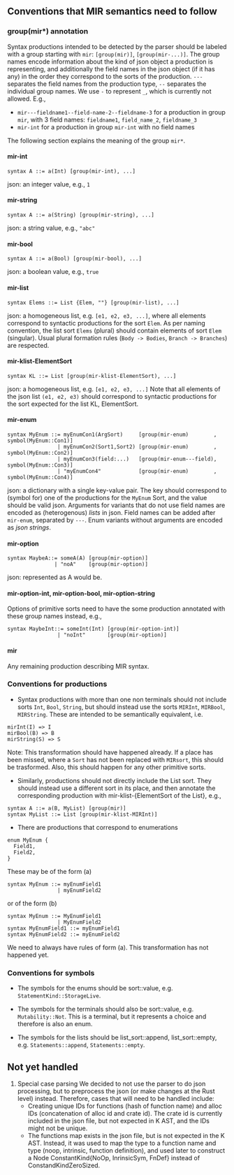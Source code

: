 ## Conventions that MIR semantics need to follow

### group(mir*) annotation
Syntax productions intended to be detected by the parser should be labeled with a group starting with `mir`: `[group(mir)]`, `[group(mir-...)]`. The group names encode information about the kind of json object a production is representing, and additionally the field names in the json object (if it has any) in the order they correspond to the sorts of the production. `---` separates the field names from the production type, `--` separates the individual group names. We use `-` to represent `_`, which is currently not allowed. E.g.,
- `mir---fieldname1--field-name-2--fieldname-3` for a production in group `mir`, with 3 field names: `fieldname1`, `field_name_2`, `fieldname_3`
- `mir-int` for a production in group `mir-int` with no field names

The following section explains the meaning of the group `mir*`.

#### mir-int
```
syntax A ::= a(Int) [group(mir-int), ...]
```
json: an integer value, e.g., `1`

#### mir-string
```
syntax A ::= a(String) [group(mir-string), ...]
```
json: a string value, e.g., `"abc"`

#### mir-bool
```
syntax A ::= a(Bool) [group(mir-bool), ...]
```
json: a boolean value, e.g., `true`

#### mir-list
```
syntax Elems ::= List {Elem, ""} [group(mir-list), ...]
```
json: a homogeneous list, e.g. `[e1, e2, e3, ...]`, where all elements correspond to syntactic productions for the sort `Elem`.
As per naming convention, the list sort `Elems` (plural) should contain elements of sort `Elem` (singular). Usual plural formation rules (`Body -> Bodies`, `Branch -> Branches`) are respected.

#### mir-klist-ElementSort
```
syntax KL ::= List [group(mir-klist-ElementSort), ...]
```
json: a homogeneous list, e.g. `[e1, e2, e3, ...]`
Note that all elements of the json list `(e1, e2, e3)` should correspond to syntactic productions for the sort expected for the list KL, ElementSort.

#### mir-enum
```
syntax MyEnum ::= myEnumCon1(ArgSort)     [group(mir-enum)        , symbol(MyEnum::Con1)]
                | myEnumCon2(Sort1,Sort2) [group(mir-enum)        , symbol(MyEnum::Con2)]
                | myEnumCon3(field:...)   [group(mir-enum---field), symbol(MyEnum::Con3)]
                | "myEnumCon4"            [group(mir-enum)        , symbol(MyEnum::Con4)]
```
json: a dictionary with a single key-value pair.
The key should correspond to (symbol for) one of the productions for the `MyEnum` Sort, and the value should be valid json.
Arguments for variants that do not use field names are encoded as (heterogenous) _lists_ in json.
Field names can be added after `mir-enum`, separated by `---`.
Enum variants without arguments are encoded as _json strings_.

#### mir-option
```
syntax MaybeA::= someA(A) [group(mir-option)]
               | "noA"    [group(mir-option)]
```
json: represented as A would be.

#### mir-option-int, mir-option-bool, mir-option-string
Options of primitive sorts need to have the some production annotated with these group names instead, e.g.,
```
syntax MaybeInt::= someInt(Int) [group(mir-option-int)]
                | "noInt"       [group(mir-option)]
```

#### mir
Any remaining production describing MIR syntax.


### Conventions for productions
- Syntax productions with more than one non terminals should not include sorts `Int`, `Bool`, `String`, but should instead use the sorts `MIRInt`, `MIRBool`, `MIRString`. These are intended to be semantically equivalent, i.e.
```
mirInt(I) => I
mirBool(B) => B
mirString(S) => S
```
Note: This transformation should have happened already. If a place has been missed, where a `Sort` has not been replaced with `MIRsort`, this should be trasformed. Also, this should happen for any other primitive sorts.

- Similarly, productions should not directly include the List sort. They should instead use a different sort in its place, and then annotate the corresponding production with mir-klist-{ElementSort of the List}, e.g.,
```
syntax A ::= a(B, MyList) [group(mir)]
syntax MyList ::= List [group(mir-klist-MIRInt)]
```

- There are productions that correspond to enumerations

```
enum MyEnum {
  Field1,
  Field2,
}
```

These may be of the form (a)
```
syntax MyEnum ::= myEnumField1
                | myEnumField2
```
or of the form (b)
```
syntax MyEnum ::= MyEnumField1
                | MyEnumField2
syntax MyEnumField1 ::= myEnumField1
syntax MyEnumField2 ::= myEnumField2
```
We need to always have rules of form (a). This transformation has not happened yet.

### Conventions for symbols
- The symbols for the enums should be sort::value, e.g. `StatementKind::StorageLive`.

- The symbols for the terminals should also be sort::value, e.g. `Mutability::Not`. This is a terminal, but it represents a choice and therefore is also an enum.

- The symbols for the lists should  be list_sort::append, list_sort::empty, e.g. `Statements::append`, `Statements::empty`.

## Not yet handled
1. Special case parsing
We decided to not use the parser to do json processing, but to preprocess the json (or make changes at the Rust level) instead. Therefore, cases that will need to be handled include:
   - Creating unique IDs for functions (hash of function name) and alloc IDs (concatenation of alloc id and crate id). The crate id is currently included in the json file, but not expected in K AST, and the IDs might not be unique.
   - The functions map exists in the json file, but is not expected in the K AST. Instead, it was used to map the type to a function name and type (noop, intrinsic, function definition), and used later to construct a Node ConstantKind{NoOp, InrinsicSym, FnDef} instead of ConstandKindZeroSized.
